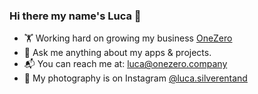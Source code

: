 ### Hi there my name's Luca 👋

- 🏋 Working hard on growing my business [OneZero](https://github.com/onezerocompany)
- 💬 Ask me anything about my apps & projects.
- 📬 You can reach me at: luca@onezero.company
- 📸 My photography is on Instagram [@luca.silverentand](https://instagram.com/luca.silverentand)
<!--
**lucasilverentand/lucasilverentand** is a ✨ _special_ ✨ repository because its `README.md` (this file) appears on your GitHub profile.

Here are some ideas to get you started:

- 🔭 I’m currently working on ...
- 🌱 I’m currently learning ...
- 👯 I’m looking to collaborate on ...
- 🤔 I’m looking for help with ...
- 💬 Ask me about ...
- 📫 How to reach me: ...
- 😄 Pronouns: ...
- ⚡ Fun fact: ...
-->
